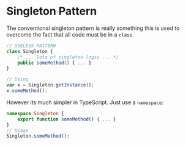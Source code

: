# Singleton Pattern

The conventional singleton pattern is really something this is used to overcome the fact that all code must be in a `class`.

```ts
// USELESS PATTERN
class Singleton {
    /* ... lots of singleton logic ... */
    public someMethod() { ... }
}

// Using
var x = Singleton.getInstance();
x.someMethod();
```

However its much simpler in TypeScript. Just use a `namespace`: 

```ts
namespace Singleton {
    export function someMethod() { ... }
}
// Usage
Singleton.someMethod();
```
